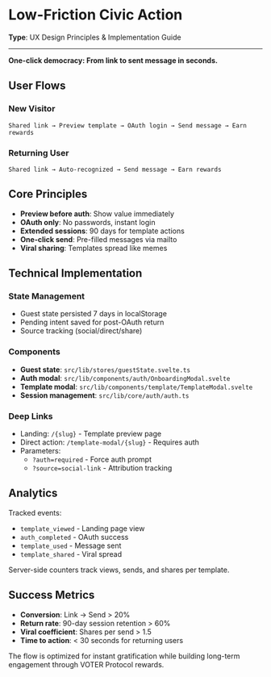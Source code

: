 # Low-Friction Civic Action

**Type**: UX Design Principles & Implementation Guide

---

**One-click democracy: From link to sent message in seconds.**

## User Flows

### New Visitor

```
Shared link → Preview template → OAuth login → Send message → Earn rewards
```

### Returning User

```
Shared link → Auto-recognized → Send message → Earn rewards
```

## Core Principles

- **Preview before auth**: Show value immediately
- **OAuth only**: No passwords, instant login
- **Extended sessions**: 90 days for template actions
- **One-click send**: Pre-filled messages via mailto
- **Viral sharing**: Templates spread like memes

## Technical Implementation

### State Management

- Guest state persisted 7 days in localStorage
- Pending intent saved for post-OAuth return
- Source tracking (social/direct/share)

### Components

- **Guest state**: `src/lib/stores/guestState.svelte.ts`
- **Auth modal**: `src/lib/components/auth/OnboardingModal.svelte`
- **Template modal**: `src/lib/components/template/TemplateModal.svelte`
- **Session management**: `src/lib/core/auth/auth.ts`

### Deep Links

- Landing: `/{slug}` - Template preview page
- Direct action: `/template-modal/{slug}` - Requires auth
- Parameters:
  - `?auth=required` - Force auth prompt
  - `?source=social-link` - Attribution tracking

## Analytics

Tracked events:

- `template_viewed` - Landing page view
- `auth_completed` - OAuth success
- `template_used` - Message sent
- `template_shared` - Viral spread

Server-side counters track views, sends, and shares per template.

## Success Metrics

- **Conversion**: Link → Send > 20%
- **Return rate**: 90-day session retention > 60%
- **Viral coefficient**: Shares per send > 1.5
- **Time to action**: < 30 seconds for returning users

The flow is optimized for instant gratification while building long-term engagement through VOTER Protocol rewards.
